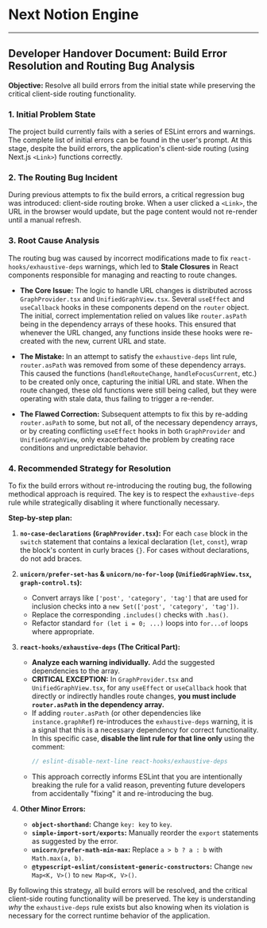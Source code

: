 # Next Notion Engine

---

## Developer Handover Document: Build Error Resolution and Routing Bug Analysis

**Objective:** Resolve all build errors from the initial state while preserving the critical client-side routing functionality.

### 1. Initial Problem State

The project build currently fails with a series of ESLint errors and warnings. The complete list of initial errors can be found in the user's prompt. At this stage, despite the build errors, the application's client-side routing (using Next.js `<Link>`) functions correctly.

### 2. The Routing Bug Incident

During previous attempts to fix the build errors, a critical regression bug was introduced: client-side routing broke. When a user clicked a `<Link>`, the URL in the browser would update, but the page content would not re-render until a manual refresh.

### 3. Root Cause Analysis

The routing bug was caused by incorrect modifications made to fix `react-hooks/exhaustive-deps` warnings, which led to **Stale Closures** in React components responsible for managing and reacting to route changes.

- **The Core Issue:** The logic to handle URL changes is distributed across `GraphProvider.tsx` and `UnifiedGraphView.tsx`. Several `useEffect` and `useCallback` hooks in these components depend on the `router` object. The initial, correct implementation relied on values like `router.asPath` being in the dependency arrays of these hooks. This ensured that whenever the URL changed, any functions inside these hooks were re-created with the new, current URL and state.

- **The Mistake:** In an attempt to satisfy the `exhaustive-deps` lint rule, `router.asPath` was removed from some of these dependency arrays. This caused the functions (`handleRouteChange`, `handleFocusCurrent`, etc.) to be created only once, capturing the initial URL and state. When the route changed, these old functions were still being called, but they were operating with stale data, thus failing to trigger a re-render.

- **The Flawed Correction:** Subsequent attempts to fix this by re-adding `router.asPath` to some, but not all, of the necessary dependency arrays, or by creating conflicting `useEffect` hooks in both `GraphProvider` and `UnifiedGraphView`, only exacerbated the problem by creating race conditions and unpredictable behavior.

### 4. Recommended Strategy for Resolution

To fix the build errors without re-introducing the routing bug, the following methodical approach is required. The key is to respect the `exhaustive-deps` rule while strategically disabling it where functionally necessary.

**Step-by-step plan:**

1.  **`no-case-declarations` (`GraphProvider.tsx`):** For each `case` block in the `switch` statement that contains a lexical declaration (`let`, `const`), wrap the block's content in curly braces `{}`. For cases without declarations, do not add braces.

2.  **`unicorn/prefer-set-has` & `unicorn/no-for-loop` (`UnifiedGraphView.tsx`, `graph-control.ts`):**
    -   Convert arrays like `['post', 'category', 'tag']` that are used for inclusion checks into a `new Set(['post', 'category', 'tag'])`.
    -   Replace the corresponding `.includes()` checks with `.has()`.
    -   Refactor standard `for (let i = 0; ...)` loops into `for...of` loops where appropriate.

3.  **`react-hooks/exhaustive-deps` (The Critical Part):**
    -   **Analyze each warning individually.** Add the suggested dependencies to the array.
    -   **CRITICAL EXCEPTION:** In `GraphProvider.tsx` and `UnifiedGraphView.tsx`, for any `useEffect` or `useCallback` hook that directly or indirectly handles route changes, **you must include `router.asPath` in the dependency array.**
    -   If adding `router.asPath` (or other dependencies like `instance.graphRef`) re-introduces the `exhaustive-deps` warning, it is a signal that this is a necessary dependency for correct functionality. In this specific case, **disable the lint rule for that line only** using the comment:
        ```javascript
        // eslint-disable-next-line react-hooks/exhaustive-deps
        ```
    -   This approach correctly informs ESLint that you are intentionally breaking the rule for a valid reason, preventing future developers from accidentally "fixing" it and re-introducing the bug.

4.  **Other Minor Errors:**
    -   **`object-shorthand`:** Change `key: key` to `key`.
    -   **`simple-import-sort/exports`:** Manually reorder the `export` statements as suggested by the error.
    -   **`unicorn/prefer-math-min-max`:** Replace `a > b ? a : b` with `Math.max(a, b)`.
    -   **`@typescript-eslint/consistent-generic-constructors`:** Change `new Map<K, V>()` to `new Map<K, V>()`.

By following this strategy, all build errors will be resolved, and the critical client-side routing functionality will be preserved. The key is understanding *why* the `exhaustive-deps` rule exists but also knowing when its violation is necessary for the correct runtime behavior of the application.
